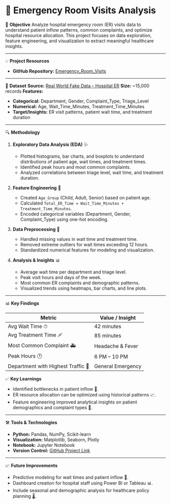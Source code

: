 # 🏥 Emergency Room Visits Analysis

📌 **Objective**
Analyze hospital emergency room (ER) visits data to understand patient inflow patterns, common complaints, and optimize hospital resource allocation. This project focuses on data exploration, feature engineering, and visualization to extract meaningful healthcare insights.

---

💡 **Project Resources**
* **GitHub Repository:** [Emergency\_Room\_Visits](https://github.com/Ankithavenkannagari/Emergency_Room_Visits)

 ---
 
📂 **Dataset**
**Source:** [Real World Fake Data – Hospital ER](https://data.world/markbradbourne/rwfd-real-world-fake-data/workspace/file?filename=Hospital+ER.csv)
**Size:** \~15,000 records
**Features:**

* **Categorical:** Department, Gender, Complaint\_Type, Triage\_Level
* **Numerical:** Age, Wait\_Time\_Minutes, Treatment\_Time\_Minutes
* **Target/Insights:** ER visit patterns, patient wait time, and treatment duration

---

🔍 **Methodology**

1. **Exploratory Data Analysis (EDA)** 🩺

   * Plotted histograms, bar charts, and boxplots to understand distributions of patient age, wait times, and treatment times.
   * Identified peak hours and most common complaints.
   * Analyzed correlations between triage level, wait time, and treatment duration.

2. **Feature Engineering** 🧬

   * Created `Age_Group` (Child, Adult, Senior) based on patient age.
   * Calculated `Total_ER_Time = Wait_Time_Minutes + Treatment_Time_Minutes`.
   * Encoded categorical variables (Department, Gender, Complaint\_Type) using one-hot encoding.

3. **Data Preprocessing** 🧹

   * Handled missing values in wait time and treatment time.
   * Removed extreme outliers for wait times exceeding 12 hours.
   * Standardized numerical features for modeling and visualization.

4. **Analysis & Insights** 📊

   * Average wait time per department and triage level.
   * Peak visit hours and days of the week.
   * Most common ER complaints and demographic patterns.
   * Visualized trends using heatmaps, bar charts, and line plots.

---

📊 **Key Findings**

| Metric                             | Value / Insight   |
| ---------------------------------- | ----------------- |
| Avg Wait Time ⏱                    | 42 minutes        |
| Avg Treatment Time 🩹              | 85 minutes        |
| Most Common Complaint 🚑           | Headache & Fever  |
| Peak Hours 🕐                      | 6 PM – 10 PM      |
| Department with Highest Traffic 🏥 | General Emergency |

✅ **Key Learnings**

* Identified bottlenecks in patient inflow 🧾.
* ER resource allocation can be optimized using historical patterns 📈.
* Feature engineering improved analytical insights on patient demographics and complaint types 💊.

---

🛠 **Tools & Technologies**

* **Python:** Pandas, NumPy, Scikit-learn
* **Visualization:** Matplotlib, Seaborn, Plotly
* **Notebook:** Jupyter Notebook
* **Version Control:** [GitHub Project Link](https://github.com/Ankithavenkannagari/Emergency_Room_Visits)

---

📈 **Future Improvements**

* Predictive modeling for wait times and patient inflow 🧠.
* Dashboard creation for hospital staff using Power BI or Tableau 📊.
* Include seasonal and demographic analysis for healthcare policy planning 🌡️.
